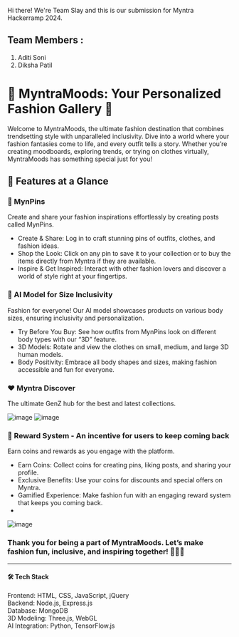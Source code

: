 Hi there! We're Team Slay and this is our submission for Myntra Hackerramp 2024. 
## Team Members : 
1. Aditi Soni 
2. Diksha Patil

# 🎨 MyntraMoods: Your Personalized Fashion Gallery  🌟
Welcome to MyntraMoods, the ultimate fashion destination that combines trendsetting style with unparalleled inclusivity. Dive into a world where your fashion fantasies come to life, and every outfit tells a story. Whether you’re creating moodboards, exploring trends, or trying on clothes virtually, MyntraMoods has something special just for you!

## 🌟 Features at a Glance
 ### 📌 MynPins
 Create and share your fashion inspirations effortlessly by creating posts called MynPins. 

- Create & Share: Log in to craft stunning pins of outfits, clothes, and fashion ideas.
- Shop the Look: Click on any pin to save it to your collection or to buy the items directly from Myntra if they are available.
- Inspire & Get Inspired: Interact with other fashion lovers and discover a world of style right at your fingertips.

 ### 👗 AI Model for Size Inclusivity
Fashion for everyone! Our AI model showcases products on various body sizes, ensuring inclusivity and personalization.

- Try Before You Buy: See how outfits from MynPins look on different body types with our “3D” feature.
- 3D Models: Rotate and view the clothes on small, medium, and large 3D human models.
- Body Positivity: Embrace all body shapes and sizes, making fashion accessible and fun for everyone.

### ❤️ Myntra Discover
The ultimate GenZ hub for the best and latest collections.

![image](https://github.com/user-attachments/assets/2e2a4e65-7060-43b2-83e0-10398428a970)
![image](https://github.com/user-attachments/assets/6e2751f7-cbe0-4d6a-bcba-aad3d651229f)


 ### 🎁 Reward System - An incentive for users to keep coming back 
Earn coins and rewards as you engage with the platform.

- Earn Coins: Collect coins for creating pins, liking posts, and sharing your profile.
- Exclusive Benefits: Use your coins for discounts and special offers on Myntra.
- Gamified Experience: Make fashion fun with an engaging reward system that keeps you coming back.
- <br>
![image](https://github.com/user-attachments/assets/866b5a2e-5cc1-4997-a6c9-2488491c51dc)


### Thank you for being a part of MyntraMoods. Let’s make fashion fun, inclusive, and inspiring together! 🌈👗✨
-----
#### 🛠 Tech Stack
Frontend: HTML, CSS, JavaScript, jQuery <br>
Backend: Node.js, Express.js <br>
Database: MongoDB <br> 
3D Modeling: Three.js, WebGL <br> 
AI Integration: Python, TensorFlow.js <br> 
  
